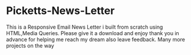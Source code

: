 # Picketts-News-Letter
This is a Responsive Email News Letter i built from scratch using HTML,Media Queries.
Please give it a download and enjoy thank you in advance for helping me reach my dream also leave feedback.
Many more projects on the way
